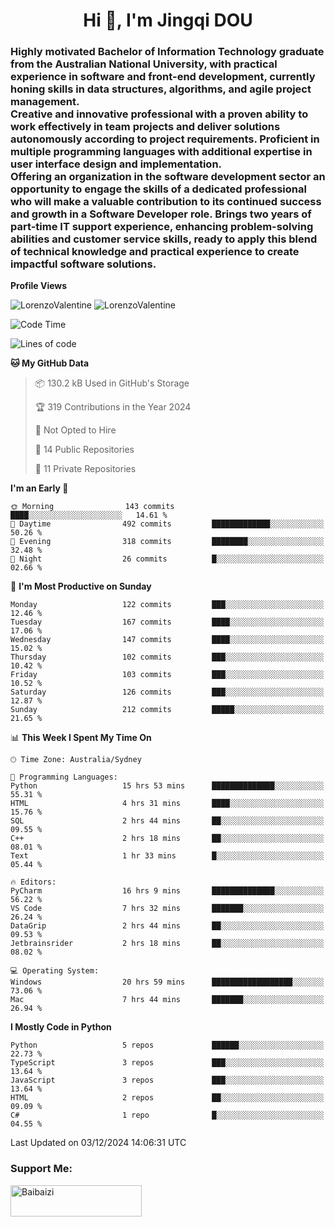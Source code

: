 <h1 align="center">Hi 👋, I'm Jingqi DOU</h1>
<h3 align="left">
Highly motivated Bachelor of Information Technology graduate from the Australian National University, with practical experience in software and front-end development, currently honing skills in data structures, algorithms, and agile project management. <br>
Creative and innovative professional with a proven ability to work effectively in team projects and deliver solutions autonomously according to project requirements. Proficient in multiple programming languages with additional expertise in user interface design and implementation. <br>
Offering an organization in the software development sector an opportunity to engage the skills of a dedicated professional who will make a valuable contribution to its continued success and growth in a Software Developer role. Brings two years of part-time IT support experience, enhancing problem-solving abilities and customer service skills, ready to apply this blend of technical knowledge and practical experience to create impactful software solutions.
</h3>

**Profile Views**<br>
<!-- <img src="https://count.getloli.com/get/@:name" alt="LorenzoValentine" theme="rule34" /> -->
<img src="https://count.getloli.com/@LorenzoValentine?name=LorenzoValentine&theme=asoul&padding=7&offset=0&align=center&scale=2&pixelated=1&darkmode=auto&prefix=020315" alt="LorenzoValentine" theme="rule34" />
<img src="https://count.getloli.com/@LorenzoValentine?name=LorenzoValentine&theme=food&padding=7&offset=0&align=center&scale=2&pixelated=1&darkmode=auto&prefix=020315" alt="LorenzoValentine" theme="rule34" />


<!--START_SECTION:waka-->
![Code Time](http://img.shields.io/badge/Code%20Time-1%2C197%20hrs%2043%20mins-blue)

![Lines of code](https://img.shields.io/badge/From%20Hello%20World%20I%27ve%20Written-422.4%20thousand%20lines%20of%20code-blue)

**🐱 My GitHub Data** 

> 📦 130.2 kB Used in GitHub's Storage 
 > 
> 🏆 319 Contributions in the Year 2024
 > 
> 🚫 Not Opted to Hire
 > 
> 📜 14 Public Repositories 
 > 
> 🔑 11 Private Repositories 
 > 
**I'm an Early 🐤** 

```text
🌞 Morning                143 commits         ████░░░░░░░░░░░░░░░░░░░░░   14.61 % 
🌆 Daytime                492 commits         █████████████░░░░░░░░░░░░   50.26 % 
🌃 Evening                318 commits         ████████░░░░░░░░░░░░░░░░░   32.48 % 
🌙 Night                  26 commits          █░░░░░░░░░░░░░░░░░░░░░░░░   02.66 % 
```
📅 **I'm Most Productive on Sunday** 

```text
Monday                   122 commits         ███░░░░░░░░░░░░░░░░░░░░░░   12.46 % 
Tuesday                  167 commits         ████░░░░░░░░░░░░░░░░░░░░░   17.06 % 
Wednesday                147 commits         ████░░░░░░░░░░░░░░░░░░░░░   15.02 % 
Thursday                 102 commits         ███░░░░░░░░░░░░░░░░░░░░░░   10.42 % 
Friday                   103 commits         ███░░░░░░░░░░░░░░░░░░░░░░   10.52 % 
Saturday                 126 commits         ███░░░░░░░░░░░░░░░░░░░░░░   12.87 % 
Sunday                   212 commits         █████░░░░░░░░░░░░░░░░░░░░   21.65 % 
```


📊 **This Week I Spent My Time On** 

```text
🕑︎ Time Zone: Australia/Sydney

💬 Programming Languages: 
Python                   15 hrs 53 mins      ██████████████░░░░░░░░░░░   55.31 % 
HTML                     4 hrs 31 mins       ████░░░░░░░░░░░░░░░░░░░░░   15.76 % 
SQL                      2 hrs 44 mins       ██░░░░░░░░░░░░░░░░░░░░░░░   09.55 % 
C++                      2 hrs 18 mins       ██░░░░░░░░░░░░░░░░░░░░░░░   08.01 % 
Text                     1 hr 33 mins        █░░░░░░░░░░░░░░░░░░░░░░░░   05.44 % 

🔥 Editors: 
PyCharm                  16 hrs 9 mins       ██████████████░░░░░░░░░░░   56.22 % 
VS Code                  7 hrs 32 mins       ███████░░░░░░░░░░░░░░░░░░   26.24 % 
DataGrip                 2 hrs 44 mins       ██░░░░░░░░░░░░░░░░░░░░░░░   09.53 % 
Jetbrainsrider           2 hrs 18 mins       ██░░░░░░░░░░░░░░░░░░░░░░░   08.02 % 

💻 Operating System: 
Windows                  20 hrs 59 mins      ██████████████████░░░░░░░   73.06 % 
Mac                      7 hrs 44 mins       ███████░░░░░░░░░░░░░░░░░░   26.94 % 
```

**I Mostly Code in Python** 

```text
Python                   5 repos             ██████░░░░░░░░░░░░░░░░░░░   22.73 % 
TypeScript               3 repos             ███░░░░░░░░░░░░░░░░░░░░░░   13.64 % 
JavaScript               3 repos             ███░░░░░░░░░░░░░░░░░░░░░░   13.64 % 
HTML                     2 repos             ██░░░░░░░░░░░░░░░░░░░░░░░   09.09 % 
C#                       1 repo              █░░░░░░░░░░░░░░░░░░░░░░░░   04.55 % 
```




 Last Updated on 03/12/2024 14:06:31 UTC
<!--END_SECTION:waka-->

<!-- [![willianrod's wakatime stats](https://github-readme-stats.vercel.app/api/wakatime?username=lorenzoval2050)](https://github.com/anuraghazra/github-readme-stats) -->


<h3 align="left">Support Me:</h3>
<p><a href="https://www.buymeacoffee.com/Baibaizi"> <img align="left" src="https://cdn.buymeacoffee.com/buttons/v2/default-yellow.png" height="50" width="210" alt="Baibaizi" /></a></p><br><br>
